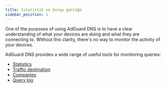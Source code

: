 ```yaml
---
title: İstatistik ve Sorgu günlüğü
sidebar_position: 1
---
```


One of the purposes of using AdGuard DNS is to have a clear understanding of what your devices are doing and what they are connecting to. Without this clarity, there's no way to monitor the activity of your devices.

AdGuard DNS provides a wide range of useful tools for monitoring queries:

- [Statistics](/private-dns/statistics-and-log/statistics.md)
- [Traffic destination](/private-dns/statistics-and-log/traffic-destination.md)
- [Companies](/private-dns/statistics-and-log/companies.md)
- [Query log](/private-dns/statistics-and-log/query-log.md)
